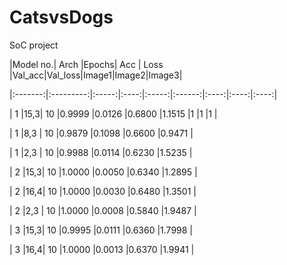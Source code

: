 # CatsvsDogs
 SoC project 
 
|Model no.| Arch |Epochs|  Acc  | Loss |Val_acc|Val_loss|Image1|Image2|Image3|

|:-------:|:---------:|:-----:|:----:|:-----:|:------:|:----:|:----:|:----:|

|   1     |15,3| 10   |0.9999 |0.0126 |0.6800 |1.1515  |1    |1     |1     |

|   1     |8,3 | 10   |0.9879 |0.1098 |0.6600 |0.9471  |

|   1     |2,3 | 10   |0.9988 |0.0114 |0.6230 |1.5235  |

|   2     |15,3| 10   |1.0000 |0.0050 |0.6340 |1.2895  |    

|   2     |16,4| 10   |1.0000 |0.0030 |0.6480 |1.3501  |

|   2     |2,3 | 10   |1.0000 |0.0008 |0.5840 |1.9487  |   

|   3     |15,3| 10   |0.9995 |0.0111 |0.6360 |1.7998  |

|   3     |16,4| 10   |1.0000 |0.0013 |0.6370 |1.9941  |
